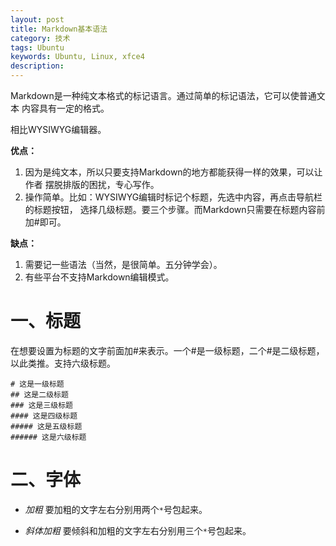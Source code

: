```yaml
---
layout: post
title: Markdown基本语法
category: 技术
tags: Ubuntu
keywords: Ubuntu, Linux, xfce4
description: 
---
```


Markdown是一种纯文本格式的标记语言。通过简单的标记语法，它可以使普通文本
内容具有一定的格式。

相比WYSIWYG编辑器。

**优点：**
1. 因为是纯文本，所以只要支持Markdown的地方都能获得一样的效果，可以让作者
摆脱排版的困扰，专心写作。
2. 操作简单。比如：WYSIWYG编辑时标记个标题，先选中内容，再点击导航栏的标题按钮，
选择几级标题。要三个步骤。而Markdown只需要在标题内容前加#即可。

**缺点：**
1. 需要记一些语法（当然，是很简单。五分钟学会）。
2. 有些平台不支持Markdown编辑模式。


# 一、标题
在想要设置为标题的文字前面加#来表示。一个#是一级标题，二个#是二级标题，
以此类推。支持六级标题。
```
# 这是一级标题
## 这是二级标题
### 这是三级标题
#### 这是四级标题
##### 这是五级标题
###### 这是六级标题
```

# 二、字体

+ *加粗*
要加粗的文字左右分别用两个`*`号包起来。

+ *斜体加粗*
要倾斜和加粗的文字左右分别用三个`*`号包起来。


